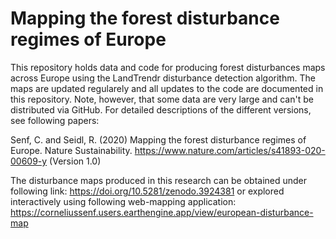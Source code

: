 # Mapping the forest disturbance regimes of Europe

This repository holds data and code for producing forest disturbances maps across Europe using the LandTrendr disturbance detection algorithm. The maps are updated regularely and all updates to the code are documented in this repository. Note, however, that some data are very large and can't be distributed via GitHub. For detailed descriptions of the different versions, see following papers:

Senf, C. and Seidl, R. (2020) Mapping the forest disturbance regimes of Europe. Nature Sustainability. https://www.nature.com/articles/s41893-020-00609-y (Version 1.0)

The disturbance maps produced in this research can be obtained under following link: https://doi.org/10.5281/zenodo.3924381 or explored interactively using following web-mapping application: https://corneliussenf.users.earthengine.app/view/european-disturbance-map
